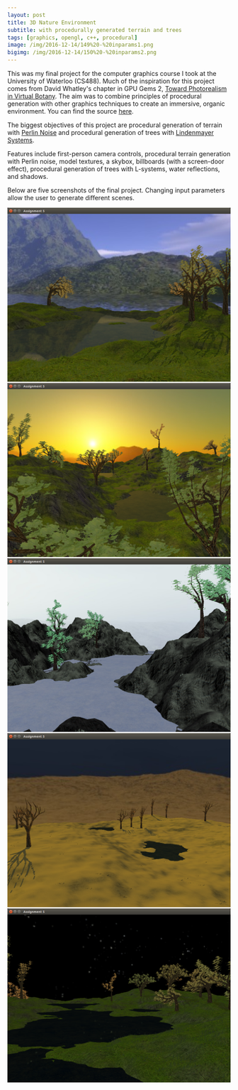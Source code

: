 ```yaml
---
layout: post
title: 3D Nature Environment
subtitle: with procedurally generated terrain and trees
tags: [graphics, opengl, c++, procedural]
image: /img/2016-12-14/149%20-%20inparams1.png
bigimg: /img/2016-12-14/150%20-%20inparams2.png
---
```


This was my final project for the computer graphics course I took at the University of Waterloo (CS488). Much of the inspiration for this project comes from David Whatley's chapter in GPU Gems 2, [Toward Photorealism in Virtual Botany](http://http.developer.nvidia.com/GPUGems2/gpugems2_chapter01.html). The aim was to combine principles of procedural generation with other graphics techniques to create an immersive, organic environment. You can find the source [here](https://github.com/lozog/Procedural-Nature-3D).

The biggest objectives of this project are procedural generation of terrain with [Perlin Noise](http://staffwww.itn.liu.se/~stegu/simplexnoise/simplexnoise.pdf) and procedural generation of trees with [Lindenmayer Systems](http://algorithmicbotany.org/papers/abop/abop-ch1.pdf).

Features include first-person camera controls, procedural terrain generation with Perlin noise, model textures, a skybox, billboards (with a screen-door effect), procedural generation of trees with L-systems, water reflections, and shadows.

Below are five screenshots of the final project. Changing input parameters allow the user to generate different scenes.

![In-Program Screenshot 1](/img/2016-12-14/149%20-%20inparams1.png "In-Program Screenshot 1")
![In-Program Screenshot 2](/img/2016-12-14/150%20-%20inparams2.png "In-Program Screenshot 2")
![In-Program Screenshot 3](/img/2016-12-14/151%20-%20inparams3.png "In-Program Screenshot 3")
![In-Program Screenshot 4](/img/2016-12-14/152%20-%20inparams4.png "In-Program Screenshot 4")
![In-Program Screenshot 5](/img/2016-12-14/153%20-%20inparams5.png "In-Program Screenshot 5")
